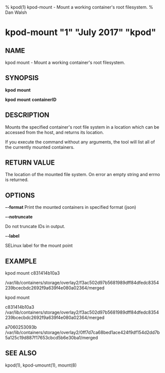 % kpod(1) kpod-mount - Mount a working container's root filesystem.
% Dan Walsh
# kpod-mount "1" "July 2017" "kpod"

## NAME
kpod mount - Mount a working container's root filesystem.

## SYNOPSIS
**kpod** **mount**

**kpod** **mount** **containerID**

## DESCRIPTION
Mounts the specified container's root file system in a location which can be
accessed from the host, and returns its location.

If you execute the command without any arguments, the tool will list all of the
currently mounted containers.

## RETURN VALUE
The location of the mounted file system.  On error an empty string and errno is
returned.

## OPTIONS

**--format**
    Print the mounted containers in specified format (json)

**--notruncate**

Do not truncate IDs in output.

**--label**

SELinux label for the mount point

## EXAMPLE

kpod mount c831414b10a3

/var/lib/containers/storage/overlay2/f3ac502d97b5681989dff84dfedc8354239bcecbdc2692f9a639f4e080a02364/merged

kpod mount

c831414b10a3 /var/lib/containers/storage/overlay2/f3ac502d97b5681989dff84dfedc8354239bcecbdc2692f9a639f4e080a02364/merged

a7060253093b /var/lib/containers/storage/overlay2/0ff7d7ca68bed1ace424f9df154d2dd7b5a125c19d887f17653cbcd5b6e30ba1/merged

## SEE ALSO
kpod(1), kpod-umount(1), mount(8)
